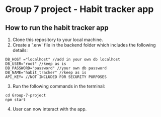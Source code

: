 # Group 7 project - Habit tracker app

## How to run the habit tracker app
1. Clone this repository to your local machine.
2. Create a '.env' file in the backend folder which includes the following details:
```
DB_HOST ="localhost" //add in your own db localhost
DB_USER="root" //keep as is
DB_PASSWORD="password" //your own db password
DB_NAME="habit_tracker" //keep as is
API_KEY= //NOT INCLUDED FOR SECURITY PURPOSES
```
3. Run the following commands in the terminal:
```
cd Group-7-project
npm start
```
4. User can now interact with the app.